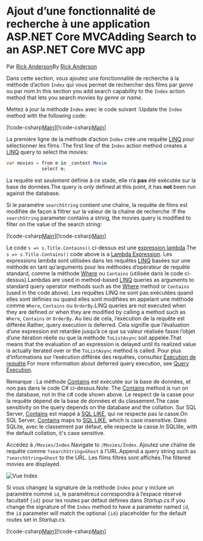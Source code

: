 # <a name="adding-search-to-an-aspnet-core-mvc-app"></a><span data-ttu-id="5ca36-101">Ajout d’une fonctionnalité de recherche à une application ASP.NET Core MVC</span><span class="sxs-lookup"><span data-stu-id="5ca36-101">Adding Search to an ASP.NET Core MVC app</span></span>

<span data-ttu-id="5ca36-102">Par [Rick Anderson](https://twitter.com/RickAndMSFT)</span><span class="sxs-lookup"><span data-stu-id="5ca36-102">By [Rick Anderson](https://twitter.com/RickAndMSFT)</span></span>

<span data-ttu-id="5ca36-103">Dans cette section, vous ajoutez une fonctionnalité de recherche à la méthode d’action `Index` qui vous permet de rechercher des films par *genre* ou par *nom*.</span><span class="sxs-lookup"><span data-stu-id="5ca36-103">In this section you add search capability to the `Index` action method that lets you search movies by *genre* or *name*.</span></span>

<span data-ttu-id="5ca36-104">Mettez à jour la méthode `Index` avec le code suivant :</span><span class="sxs-lookup"><span data-stu-id="5ca36-104">Update the `Index` method with the following code:</span></span>
<!--
[!code-html[Main](../../tutorials/first-mvc-app/start-mvc/sample/MvcMovie/Views/Shared/_Layout.cshtml?highlight=7,31)]
-->

<span data-ttu-id="5ca36-105">[!code-csharp[Main](../../tutorials/first-mvc-app/start-mvc/sample/MvcMovie/Controllers/MoviesController.cs?name=snippet_1stSearch)]</span><span class="sxs-lookup"><span data-stu-id="5ca36-105">[!code-csharp[Main](../../tutorials/first-mvc-app/start-mvc/sample/MvcMovie/Controllers/MoviesController.cs?name=snippet_1stSearch)]</span></span>

<span data-ttu-id="5ca36-106">La première ligne de la méthode d’action `Index` crée une requête [LINQ](http://msdn.microsoft.com/library/bb397926.aspx) pour sélectionner les films :</span><span class="sxs-lookup"><span data-stu-id="5ca36-106">The first line of the `Index` action method creates a [LINQ](http://msdn.microsoft.com/library/bb397926.aspx) query to select the movies:</span></span>

```csharp
var movies = from m in _context.Movie
             select m;
```

<span data-ttu-id="5ca36-107">La requête est *seulement* définie à ce stade, elle n’a **pas** été exécutée sur la base de données.</span><span class="sxs-lookup"><span data-stu-id="5ca36-107">The query is *only* defined at this point, it has **not** been run against the database.</span></span>

<span data-ttu-id="5ca36-108">Si le paramètre `searchString` contient une chaîne, la requête de films est modifiée de façon à filtrer sur la valeur de la chaîne de recherche :</span><span class="sxs-lookup"><span data-stu-id="5ca36-108">If the `searchString` parameter contains a string, the movies query is modified to filter on the value of the search string:</span></span>

<span data-ttu-id="5ca36-109">[!code-csharp[Main](../../tutorials/first-mvc-app/start-mvc/sample/MvcMovie/Controllers/MoviesController.cs?name=snippet_SearchNull)]</span><span class="sxs-lookup"><span data-stu-id="5ca36-109">[!code-csharp[Main](../../tutorials/first-mvc-app/start-mvc/sample/MvcMovie/Controllers/MoviesController.cs?name=snippet_SearchNull)]</span></span>

<span data-ttu-id="5ca36-110">Le code `s => s.Title.Contains()` ci-dessus est une [expression lambda](http://msdn.microsoft.com/library/bb397687.aspx).</span><span class="sxs-lookup"><span data-stu-id="5ca36-110">The `s => s.Title.Contains()` code above is a [Lambda Expression](http://msdn.microsoft.com/library/bb397687.aspx).</span></span> <span data-ttu-id="5ca36-111">Les expressions lambda sont utilisées dans les requêtes [LINQ](http://msdn.microsoft.com/library/bb397926.aspx) basées sur une méthode en tant qu’arguments pour les méthodes d’opérateur de requête standard, comme la méthode [Where](http://msdn.microsoft.com/library/system.linq.enumerable.where.aspx) ou `Contains` (utilisée dans le code ci-dessus).</span><span class="sxs-lookup"><span data-stu-id="5ca36-111">Lambdas are used in method-based [LINQ](http://msdn.microsoft.com/library/bb397926.aspx) queries as arguments to standard query operator methods such as the [Where](http://msdn.microsoft.com/library/system.linq.enumerable.where.aspx) method or `Contains` (used in the code above).</span></span> <span data-ttu-id="5ca36-112">Les requêtes LINQ ne sont pas exécutées quand elles sont définies ou quand elles sont modifiées en appelant une méthode comme `Where`, `Contains` ou `OrderBy`.</span><span class="sxs-lookup"><span data-stu-id="5ca36-112">LINQ queries are not executed when they are defined or when they are modified by calling a method such as `Where`, `Contains`  or `OrderBy`.</span></span> <span data-ttu-id="5ca36-113">Au lieu de cela, l’exécution de la requête est différée.</span><span class="sxs-lookup"><span data-stu-id="5ca36-113">Rather, query execution is deferred.</span></span>  <span data-ttu-id="5ca36-114">Cela signifie que l’évaluation d’une expression est retardée jusqu’à ce que sa valeur réalisée fasse l’objet d’une itération réelle ou que la méthode `ToListAsync` soit appelée.</span><span class="sxs-lookup"><span data-stu-id="5ca36-114">That means that the evaluation of an expression is delayed until its realized value is actually iterated over or the `ToListAsync` method is called.</span></span> <span data-ttu-id="5ca36-115">Pour plus d’informations sur l’exécution différée des requêtes, consultez [Exécution de requête](http://msdn.microsoft.com/library/bb738633.aspx).</span><span class="sxs-lookup"><span data-stu-id="5ca36-115">For more information about deferred query execution, see [Query Execution](http://msdn.microsoft.com/library/bb738633.aspx).</span></span>

<span data-ttu-id="5ca36-116">Remarque : La méthode [Contains](http://msdn.microsoft.com/library/bb155125.aspx) est exécutée sur la base de données, et non pas dans le code C# ci-dessus.</span><span class="sxs-lookup"><span data-stu-id="5ca36-116">Note: The [Contains](http://msdn.microsoft.com/library/bb155125.aspx) method is run on the database, not in the c# code shown above.</span></span> <span data-ttu-id="5ca36-117">Le respect de la casse pour la requête dépend de la base de données et du classement.</span><span class="sxs-lookup"><span data-stu-id="5ca36-117">The case sensitivity on the query depends on the database and the collation.</span></span> <span data-ttu-id="5ca36-118">Sur SQL Server, [Contains](http://msdn.microsoft.com/library/bb155125.aspx) est mappé à [SQL LIKE](http://msdn.microsoft.com/library/ms179859.aspx), qui ne respecte pas la casse.</span><span class="sxs-lookup"><span data-stu-id="5ca36-118">On SQL Server, [Contains](http://msdn.microsoft.com/library/bb155125.aspx) maps to [SQL LIKE](http://msdn.microsoft.com/library/ms179859.aspx), which is case insensitive.</span></span> <span data-ttu-id="5ca36-119">Dans SQLite, avec le classement par défaut, elle respecte la casse.</span><span class="sxs-lookup"><span data-stu-id="5ca36-119">In SQLlite, with the default collation, it's case sensitive.</span></span>

<span data-ttu-id="5ca36-120">Accédez à `/Movies/Index`.</span><span class="sxs-lookup"><span data-stu-id="5ca36-120">Navigate to `/Movies/Index`.</span></span> <span data-ttu-id="5ca36-121">Ajoutez une chaîne de requête comme `?searchString=Ghost` à l’URL.</span><span class="sxs-lookup"><span data-stu-id="5ca36-121">Append a query string such as `?searchString=Ghost` to the URL.</span></span> <span data-ttu-id="5ca36-122">Les films filtrés sont affichés.</span><span class="sxs-lookup"><span data-stu-id="5ca36-122">The filtered movies are displayed.</span></span>

![Vue Index](../../tutorials/first-mvc-app/search/_static/ghost.png)

<span data-ttu-id="5ca36-124">Si vous changez la signature de la méthode `Index` pour y inclure un paramètre nommé `id`, le paramètre`id` correspondra à l’espace réservé facultatif `{id}` pour les routes par défaut définies dans *Startup.cs*.</span><span class="sxs-lookup"><span data-stu-id="5ca36-124">If you change the signature of the `Index` method to have a parameter named `id`, the `id` parameter will match the optional `{id}` placeholder for the default routes set in *Startup.cs*.</span></span>

<span data-ttu-id="5ca36-125">[!code-csharp[Main](../../tutorials/first-mvc-app/start-mvc/sample/MvcMovie/Startup.cs?highlight=5&name=snippet_1)]</span><span class="sxs-lookup"><span data-stu-id="5ca36-125">[!code-csharp[Main](../../tutorials/first-mvc-app/start-mvc/sample/MvcMovie/Startup.cs?highlight=5&name=snippet_1)]</span></span>
